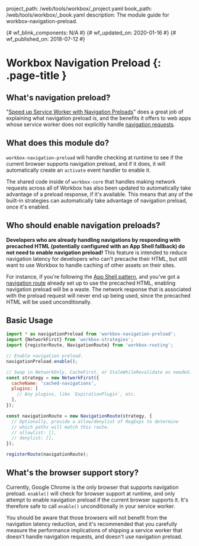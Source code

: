 project_path: /web/tools/workbox/_project.yaml
book_path: /web/tools/workbox/_book.yaml
description: The module guide for workbox-navigation-preload.

{# wf_blink_components: N/A #}
{# wf_updated_on: 2020-01-16 #}
{# wf_published_on: 2018-07-12 #}

# Workbox Navigation Preload {: .page-title }

## What's navigation preload?

"[Speed up Service Worker with Navigation Preloads](/web/updates/2017/02/navigation-preload)" does a
great job of explaining what navigation preload is, and the benefits it offers to web apps whose
service worker does not explicitly handle
[navigation requests](/web/fundamentals/primers/service-workers/high-performance-loading#first_what_are_navigation_requests).

## What does this module do?

`workbox-navigation-preload` will handle checking at runtime to see if the current browser supports
navigation preload, and if it does, it will automatically create an `activate` event handler to
enable it.

The shared code inside of `workbox-core` that handles making network requests across all of Workbox
has also been updated to automatically take advantage of a preload response, if it's available. This
means that any of the built-in strategies can automatically take advantage of navigation preload,
once it's enabled.

## Who should enable navigation preloads?

**Developers who are already handling navigations by responding with precached HTML (potentially
configured with an App Shell fallback) do not need to enable navigation preload!** This feature is
intended to reduce navigation latency for developers who can't precache their HTML, but still want
to use Workbox to handle caching of other assets on their sites.

For instance, if you're following the [App Shell pattern](/web/fundamentals/architecture/app-shell),
and you've got a [navigation route](/web/tools/workbox/modules/workbox-routing#how_to_register_a_navigation_route)
already set up to use the precached HTML, enabling navigation preload will be a waste. The network
response that is associated with the preload request will never end up being used, since the precached
HTML will be used unconditionally.

## Basic Usage

```javascript
import * as navigationPreload from 'workbox-navigation-preload';
import {NetworkFirst} from 'workbox-strategies';
import {registerRoute, NavigationRoute} from 'workbox-routing';

// Enable navigation preload.
navigationPreload.enable();

// Swap in NetworkOnly, CacheFirst, or StaleWhileRevalidate as needed.
const strategy = new NetworkFirst({
  cacheName: 'cached-navigations',
  plugins: [
    // Any plugins, like `ExpirationPlugin`, etc.
  ],
});

const navigationRoute = new NavigationRoute(strategy, {
  // Optionally, provide a allow/denylist of RegExps to determine
  // which paths will match this route.
  // allowlist: [],
  // denylist: [],
});

registerRoute(navigationRoute);
```

## What's the browser support story?

Currently, Google Chrome is the only browser that supports navigation preload.
`enable()` will check for browser support at runtime, and only attempt to
enable navigation preload if the current browser supports it. It's therefore
safe to call `enable()` unconditionally in your service worker.

You should be aware that those browsers will not benefit from the navigation latency reduction, and
it's recommended that you carefully measure the performance implications of shipping a service
worker that doesn't handle navigation requests, and doesn't use navigation preload.
